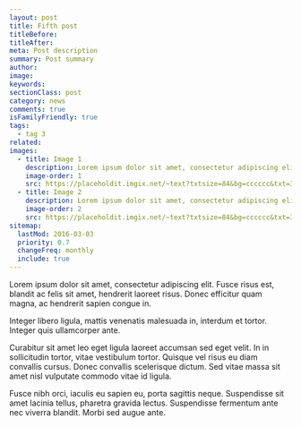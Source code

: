 ```yaml
---
layout: post
title: Fifth post
titleBefore:
titleAfter:
meta: Post description
summary: Post summary
author:
image:
keywords:
sectionClass: post
category: news
comments: true
isFamilyFriendly: true
tags:
  - tag 3
related:
images:
  - title: Image 1
    description: Lorem ipsum dolor sit amet, consectetur adipiscing elit.
    image-order: 1
    src: https://placeholdit.imgix.net/~text?txtsize=84&bg=cccccc&txt=320x477&w=320&h=477
  - title: Image 2
    description: Lorem ipsum dolor sit amet, consectetur adipiscing elit.
    image-order: 2
    src: https://placeholdit.imgix.net/~text?txtsize=84&bg=cccccc&txt=320x477&w=320&h=477
sitemap:
  lastMod: 2016-03-03
  priority: 0.7
  changeFreq: monthly
  include: true
---
```


Lorem ipsum dolor sit amet, consectetur adipiscing elit. Fusce risus est, blandit ac felis sit amet, hendrerit laoreet risus. Donec efficitur quam magna, ac hendrerit sapien congue in.

Integer libero ligula, mattis venenatis malesuada in, interdum et tortor. Integer quis ullamcorper ante.

Curabitur sit amet leo eget ligula laoreet accumsan sed eget velit. In in sollicitudin tortor, vitae vestibulum tortor. Quisque vel risus eu diam convallis cursus. Donec convallis scelerisque dictum. Sed vitae massa sit amet nisl vulputate commodo vitae id ligula.

Fusce nibh orci, iaculis eu sapien eu, porta sagittis neque. Suspendisse sit amet lacinia tellus, pharetra gravida lectus. Suspendisse fermentum ante nec viverra blandit. Morbi sed augue ante.
